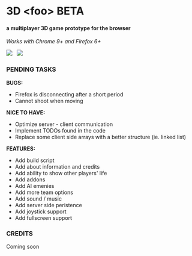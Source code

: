 <h1>3D &lt;foo&gt; BETA</h1>
<h4>a multiplayer 3D game prototype for the browser</h4>
<p><i>Works with Chrome 9+ and Firefox 6+</i></p>
<p>
<img src="http://3dfoo.net/lib/img/3dfoo1.jpg" />
&nbsp;
<img src="http://3dfoo.net/lib/img/3dfoo2.jpg" />
</p>
<h3>PENDING TASKS</h3>
<p>
	<strong>BUGS:</strong>
	<ul>
		<li>Firefox is disconnecting after a short period</li>
		<li>Cannot shoot when moving</li>
	</ul>
</p>
<p>
	<strong>NICE TO HAVE:</strong>
	<ul>
		<li>Optimize server - client communication</li>
		<li>Implement TODOs found in the code</li>
		<li>Replace some client side arrays with a better structure (ie. linked list)</li>
	</ul>
</p>
<p>
<strong>FEATURES:</strong>
	<ul>
		<li>Add build script</li>
		<li>Add about information and credits</li>
		<li>Add ability to show other players' life</li>
		<li>Add addons</li>
		<li>Add AI emenies</li>
		<li>Add more team options</li>
		<li>Add sound / music</li>
		<li>Add server side peristence</li>
		<li>Add joystick support</li>
		<li>Add fullscreen support</li>
	</ul>
</p>
<h3>CREDITS</h3>
<p>Coming soon</h3>
